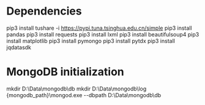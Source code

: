# Dependencies
pip3 install tushare -i https://pypi.tuna.tsinghua.edu.cn/simple
pip3 install pandas
pip3 install requests
pip3 install lxml
pip3 install beautifulsoup4
pip3 install matplotlib
pip3 install pymongo
pip3 install pytdx
pip3 install jqdatasdk


# MongoDB initialization
mkdir D:\Data\mongodb\db
mkdir D:\Data\mongodb\log
{mongodb_path}\mongod.exe  --dbpath D:\Data\mongodb\db


